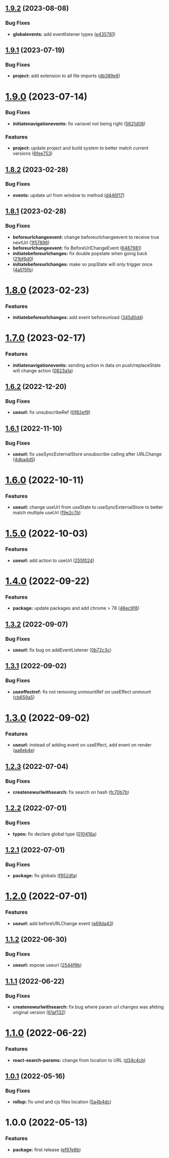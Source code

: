 ## [1.9.2](https://github.com/resourge/react-search-params/compare/v1.9.1...v1.9.2) (2023-08-08)


### Bug Fixes

* **globalevents:** add eventlistener types ([e435781](https://github.com/resourge/react-search-params/commit/e435781ded724f8f9669c96a9e15de2ada9dd15f))

## [1.9.1](https://github.com/resourge/react-search-params/compare/v1.9.0...v1.9.1) (2023-07-19)


### Bug Fixes

* **project:** add extension to all file imports ([db389e6](https://github.com/resourge/react-search-params/commit/db389e6151a7886e7dd8bce053e16ffb9247cbab))

# [1.9.0](https://github.com/resourge/react-search-params/compare/v1.8.2...v1.9.0) (2023-07-14)


### Bug Fixes

* **initiatenavigationevents:** fix variavel not being right ([5621d08](https://github.com/resourge/react-search-params/commit/5621d08433aeeb076e675486b200610d2d046a03))


### Features

* **project:** update project and build system to better match current versions ([6fee753](https://github.com/resourge/react-search-params/commit/6fee7536a08114cee59abcea179dd7c39b889578))

## [1.8.2](https://github.com/resourge/react-search-params/compare/v1.8.1...v1.8.2) (2023-02-28)


### Bug Fixes

* **events:** update url from window to method ([d446f17](https://github.com/resourge/react-search-params/commit/d446f17352cc74dcd9dd0b73ccb0c6e727a3d94d))

## [1.8.1](https://github.com/resourge/react-search-params/compare/v1.8.0...v1.8.1) (2023-02-28)


### Bug Fixes

* **beforeurlchangeevent:** change beforeurlchangeevent to receive true nextUrl ([1f57896](https://github.com/resourge/react-search-params/commit/1f57896ca5f01bd459606f2593760348fed05bcf))
* **beforeurlchangeevent:** fix BeforeUrlChangeEvent ([6487981](https://github.com/resourge/react-search-params/commit/64879814a64b24051c04ba497cb7defa3383ed67))
* **initiatebeforeurlchanges:** fix double popstate when going back ([21bf6d0](https://github.com/resourge/react-search-params/commit/21bf6d0cec16984e958ad3b48ec052c41f4e2a19))
* **initiatebeforeurlchanges:** make so popState will only trigger once ([4a515fb](https://github.com/resourge/react-search-params/commit/4a515fba722366498b12141640935ea2927f4513))

# [1.8.0](https://github.com/resourge/react-search-params/compare/v1.7.0...v1.8.0) (2023-02-23)


### Features

* **initiatebeforeurlchanges:** add event beforeunload ([345d0dd](https://github.com/resourge/react-search-params/commit/345d0dd9cdda32e6ec64a2e98de4baee0420b7de))

# [1.7.0](https://github.com/resourge/react-search-params/compare/v1.6.2...v1.7.0) (2023-02-17)


### Features

* **initiatenavigationevents:** sending action in data on push/replaceState will change action ([0823a1a](https://github.com/resourge/react-search-params/commit/0823a1a194bb6bf366515848aa4e518e0f3f4178))

## [1.6.2](https://github.com/resourge/react-search-params/compare/v1.6.1...v1.6.2) (2022-12-20)


### Bug Fixes

* **useurl:** fix unsubscribeRef ([0f82ef9](https://github.com/resourge/react-search-params/commit/0f82ef95782c34b4f092dd9bbbadf26530f819ff))

## [1.6.1](https://github.com/resourge/react-search-params/compare/v1.6.0...v1.6.1) (2022-11-10)


### Bug Fixes

* **useurl:** fix useSyncExternalStore unsubscribe calling after URLChange ([4dba4d5](https://github.com/resourge/react-search-params/commit/4dba4d55747bd51516d32ee768cdf3730b69986d))

# [1.6.0](https://github.com/resourge/react-search-params/compare/v1.5.0...v1.6.0) (2022-10-11)


### Features

* **useurl:** change useUrl from useState to useSyncExternalStore to better match multiple useUrl ([f9e2c7b](https://github.com/resourge/react-search-params/commit/f9e2c7b9cac2d18049d7a2a848de7a2fb5a01b30))

# [1.5.0](https://github.com/resourge/react-search-params/compare/v1.4.0...v1.5.0) (2022-10-03)


### Features

* **useurl:** add action to useUrl ([255f024](https://github.com/resourge/react-search-params/commit/255f024246cb560cf98b58f7d3b6f8f416cbe98c))

# [1.4.0](https://github.com/resourge/react-search-params/compare/v1.3.2...v1.4.0) (2022-09-22)


### Features

* **package:** update packages and add chrome > 78 ([46ec9f8](https://github.com/resourge/react-search-params/commit/46ec9f88a4e5974e8ad17bd07c5514093c4e3d0c))

## [1.3.2](https://github.com/resourge/react-search-params/compare/v1.3.1...v1.3.2) (2022-09-07)


### Bug Fixes

* **useurl:** fix bug on addEventListener ([0b72c3c](https://github.com/resourge/react-search-params/commit/0b72c3c662312a6233368ee0595af4a8d74be826))

## [1.3.1](https://github.com/resourge/react-search-params/compare/v1.3.0...v1.3.1) (2022-09-02)


### Bug Fixes

* **useeffectref:** fix not removing unmountRef on useEffect unmount ([cb659a5](https://github.com/resourge/react-search-params/commit/cb659a580857845f315024078b62e2502d936948))

# [1.3.0](https://github.com/resourge/react-search-params/compare/v1.2.3...v1.3.0) (2022-09-02)


### Features

* **useurl:** instead of adding event on useEffect, add event on render ([aa6eb4e](https://github.com/resourge/react-search-params/commit/aa6eb4ecca726709c19f10439b001cabe0ebc83c))

## [1.2.3](https://github.com/resourge/react-search-params/compare/v1.2.2...v1.2.3) (2022-07-04)


### Bug Fixes

* **createnewurlwithsearch:** fix search on hash ([fc70b7b](https://github.com/resourge/react-search-params/commit/fc70b7bdfad6d31cc132ec0471ba12365818a918))

## [1.2.2](https://github.com/resourge/react-search-params/compare/v1.2.1...v1.2.2) (2022-07-01)


### Bug Fixes

* **types:** fix declare global type ([010416a](https://github.com/resourge/react-search-params/commit/010416a95b2e88e0a2960e12c106f5362e692594))

## [1.2.1](https://github.com/resourge/react-search-params/compare/v1.2.0...v1.2.1) (2022-07-01)


### Bug Fixes

* **package:** fix globals ([f952dfa](https://github.com/resourge/react-search-params/commit/f952dfa60d70252bc3912e24c851609ed58a411d))

# [1.2.0](https://github.com/resourge/react-search-params/compare/v1.1.2...v1.2.0) (2022-07-01)


### Features

* **useurl:** add beforeURLChange event ([a69da43](https://github.com/resourge/react-search-params/commit/a69da4357358e2b6c5c4db27566d3805f7f544cb))

## [1.1.2](https://github.com/resourge/react-search-params/compare/v1.1.1...v1.1.2) (2022-06-30)


### Bug Fixes

* **useurl:** expose useurl ([2544f9b](https://github.com/resourge/react-search-params/commit/2544f9bae8812fc5b5e5d3d2d1320cdb98510e0e))

## [1.1.1](https://github.com/resourge/react-search-params/compare/v1.1.0...v1.1.1) (2022-06-22)


### Bug Fixes

* **createnewurlwithsearch:** fix bug where param url changes was afeting original version ([61af132](https://github.com/resourge/react-search-params/commit/61af1326348b2cc2aff6cf0e99ca6a349b95c05f))

# [1.1.0](https://github.com/resourge/react-search-params/compare/v1.0.1...v1.1.0) (2022-06-22)


### Features

* **react-search-params:** change from location to URL ([d34c4cb](https://github.com/resourge/react-search-params/commit/d34c4cb2e4a27f62b04388cd64a7380db861cc1d))

## [1.0.1](https://github.com/resourge/react-search-params/compare/v1.0.0...v1.0.1) (2022-05-16)


### Bug Fixes

* **rollup:** fix umd and cjs files location ([5a4b4dc](https://github.com/resourge/react-search-params/commit/5a4b4dc90f60b2032d29d0c9d882fa630cc2a109))

# 1.0.0 (2022-05-13)


### Features

* **package:** first release ([ef97e8b](https://github.com/resourge/react-search-params/commit/ef97e8bea93b82dff9aa96a2739592c515a94785))
